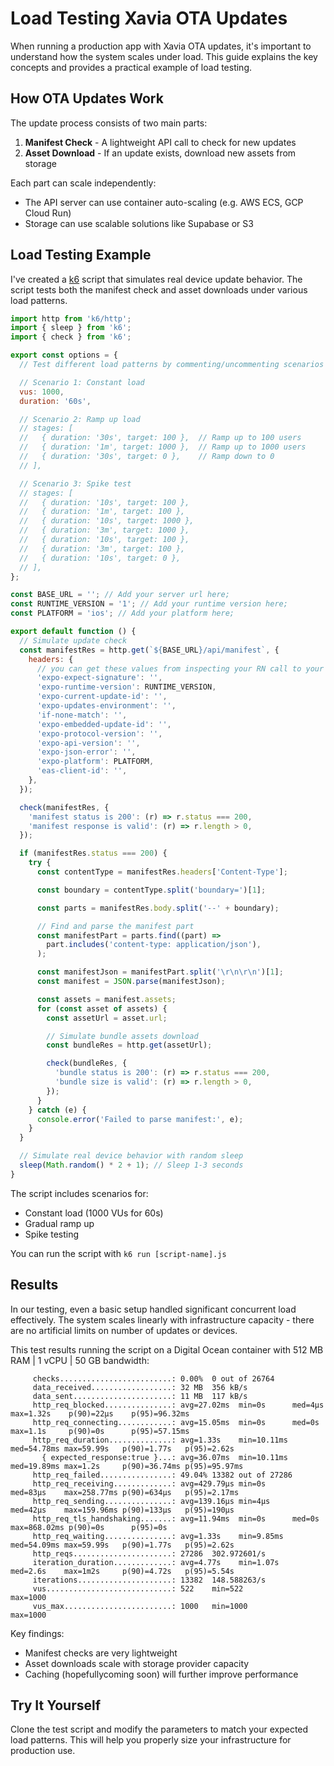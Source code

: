 # Load Testing Xavia OTA Updates

When running a production app with Xavia OTA updates, it's important to understand how the system scales under load. This guide explains the key concepts and provides a practical example of load testing.

## How OTA Updates Work

The update process consists of two main parts:

1. **Manifest Check** - A lightweight API call to check for new updates
2. **Asset Download** - If an update exists, download new assets from storage

Each part can scale independently:

- The API server can use container auto-scaling (e.g. AWS ECS, GCP Cloud Run)
- Storage can use scalable solutions like Supabase or S3

## Load Testing Example

I've created a [k6](https://grafana.com/docs/k6/latest/) script that simulates real device update behavior. The script tests both the manifest check and asset downloads under various load patterns.

```javascript
import http from 'k6/http';
import { sleep } from 'k6';
import { check } from 'k6';

export const options = {
  // Test different load patterns by commenting/uncommenting scenarios

  // Scenario 1: Constant load
  vus: 1000,
  duration: '60s',

  // Scenario 2: Ramp up load
  // stages: [
  //   { duration: '30s', target: 100 },  // Ramp up to 100 users
  //   { duration: '1m', target: 1000 },  // Ramp up to 1000 users
  //   { duration: '30s', target: 0 },    // Ramp down to 0
  // ],

  // Scenario 3: Spike test
  // stages: [
  //   { duration: '10s', target: 100 },
  //   { duration: '1m', target: 100 },
  //   { duration: '10s', target: 1000 },
  //   { duration: '3m', target: 1000 },
  //   { duration: '10s', target: 100 },
  //   { duration: '3m', target: 100 },
  //   { duration: '10s', target: 0 },
  // ],
};

const BASE_URL = ''; // Add your server url here;
const RUNTIME_VERSION = '1'; // Add your runtime version here;
const PLATFORM = 'ios'; // Add your platform here;

export default function () {
  // Simulate update check
  const manifestRes = http.get(`${BASE_URL}/api/manifest`, {
    headers: {
      // you can get these values from inspecting your RN call to your Xavia OTA server backend;
      'expo-expect-signature': '',
      'expo-runtime-version': RUNTIME_VERSION,
      'expo-current-update-id': '',
      'expo-updates-environment': '',
      'if-none-match': '',
      'expo-embedded-update-id': '',
      'expo-protocol-version': '',
      'expo-api-version': '',
      'expo-json-error': '',
      'expo-platform': PLATFORM,
      'eas-client-id': '',
    },
  });

  check(manifestRes, {
    'manifest status is 200': (r) => r.status === 200,
    'manifest response is valid': (r) => r.length > 0,
  });

  if (manifestRes.status === 200) {
    try {
      const contentType = manifestRes.headers['Content-Type'];

      const boundary = contentType.split('boundary=')[1];

      const parts = manifestRes.body.split('--' + boundary);

      // Find and parse the manifest part
      const manifestPart = parts.find((part) =>
        part.includes('content-type: application/json'),
      );

      const manifestJson = manifestPart.split('\r\n\r\n')[1];
      const manifest = JSON.parse(manifestJson);

      const assets = manifest.assets;
      for (const asset of assets) {
        const assetUrl = asset.url;

        // Simulate bundle assets download
        const bundleRes = http.get(assetUrl);

        check(bundleRes, {
          'bundle status is 200': (r) => r.status === 200,
          'bundle size is valid': (r) => r.length > 0,
        });
      }
    } catch (e) {
      console.error('Failed to parse manifest:', e);
    }
  }

  // Simulate real device behavior with random sleep
  sleep(Math.random() * 2 + 1); // Sleep 1-3 seconds
}
```

The script includes scenarios for:

- Constant load (1000 VUs for 60s)
- Gradual ramp up
- Spike testing

You can run the script with `k6 run [script-name].js`

## Results

In our testing, even a basic setup handled significant concurrent load effectively. The system scales linearly with infrastructure capacity - there are no artificial limits on number of updates or devices.

This test results running the script on a Digital Ocean container with 512 MB RAM | 1 vCPU | 50 GB bandwidth:

```
     checks.........................: 0.00%  0 out of 26764
     data_received..................: 32 MB  356 kB/s
     data_sent......................: 11 MB  117 kB/s
     http_req_blocked...............: avg=27.02ms  min=0s      med=4µs     max=1.32s    p(90)=22µs    p(95)=96.32ms
     http_req_connecting............: avg=15.05ms  min=0s      med=0s      max=1.1s     p(90)=0s      p(95)=57.15ms
     http_req_duration..............: avg=1.33s    min=10.11ms med=54.78ms max=59.99s   p(90)=1.77s   p(95)=2.62s
       { expected_response:true }...: avg=36.07ms  min=10.11ms med=19.89ms max=1.2s     p(90)=36.74ms p(95)=95.97ms
     http_req_failed................: 49.04% 13382 out of 27286
     http_req_receiving.............: avg=429.79µs min=0s      med=83µs    max=258.77ms p(90)=634µs   p(95)=2.17ms
     http_req_sending...............: avg=139.16µs min=4µs     med=42µs    max=159.96ms p(90)=133µs   p(95)=190µs
     http_req_tls_handshaking.......: avg=11.94ms  min=0s      med=0s      max=868.02ms p(90)=0s      p(95)=0s
     http_req_waiting...............: avg=1.33s    min=9.85ms  med=54.09ms max=59.99s   p(90)=1.77s   p(95)=2.62s
     http_reqs......................: 27286  302.972601/s
     iteration_duration.............: avg=4.77s    min=1.07s   med=2.6s    max=1m2s     p(90)=4.72s   p(95)=5.54s
     iterations.....................: 13382  148.588263/s
     vus............................: 522    min=522            max=1000
     vus_max........................: 1000   min=1000           max=1000
```

Key findings:

- Manifest checks are very lightweight
- Asset downloads scale with storage provider capacity
- Caching (hopefullycoming soon) will further improve performance

## Try It Yourself

Clone the test script and modify the parameters to match your expected load patterns. This will help you properly size your infrastructure for production use.
